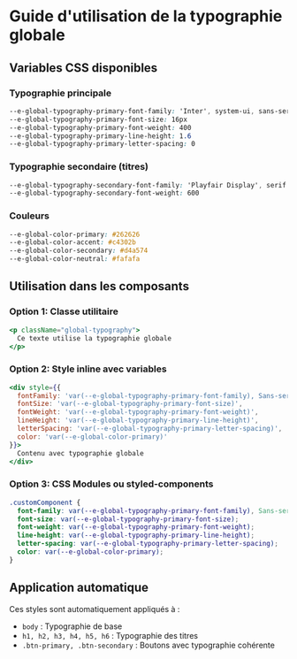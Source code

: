 # Guide d'utilisation de la typographie globale

## Variables CSS disponibles

### Typographie principale
```css
--e-global-typography-primary-font-family: 'Inter', system-ui, sans-serif
--e-global-typography-primary-font-size: 16px
--e-global-typography-primary-font-weight: 400
--e-global-typography-primary-line-height: 1.6
--e-global-typography-primary-letter-spacing: 0
```

### Typographie secondaire (titres)
```css
--e-global-typography-secondary-font-family: 'Playfair Display', serif
--e-global-typography-secondary-font-weight: 600
```

### Couleurs
```css
--e-global-color-primary: #262626
--e-global-color-accent: #c4302b
--e-global-color-secondary: #d4a574
--e-global-color-neutral: #fafafa
```

## Utilisation dans les composants

### Option 1: Classe utilitaire
```jsx
<p className="global-typography">
  Ce texte utilise la typographie globale
</p>
```

### Option 2: Style inline avec variables
```jsx
<div style={{
  fontFamily: 'var(--e-global-typography-primary-font-family), Sans-serif',
  fontSize: 'var(--e-global-typography-primary-font-size)',
  fontWeight: 'var(--e-global-typography-primary-font-weight)',
  lineHeight: 'var(--e-global-typography-primary-line-height)',
  letterSpacing: 'var(--e-global-typography-primary-letter-spacing)',
  color: 'var(--e-global-color-primary)'
}}>
  Contenu avec typographie globale
</div>
```

### Option 3: CSS Modules ou styled-components
```css
.customComponent {
  font-family: var(--e-global-typography-primary-font-family), Sans-serif;
  font-size: var(--e-global-typography-primary-font-size);
  font-weight: var(--e-global-typography-primary-font-weight);
  line-height: var(--e-global-typography-primary-line-height);
  letter-spacing: var(--e-global-typography-primary-letter-spacing);
  color: var(--e-global-color-primary);
}
```

## Application automatique

Ces styles sont automatiquement appliqués à :
- `body` : Typographie de base
- `h1, h2, h3, h4, h5, h6` : Typographie des titres
- `.btn-primary, .btn-secondary` : Boutons avec typographie cohérente

